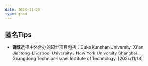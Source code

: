 ```yaml
---
date: 2024-11-20
type: grad
---
```


## 匿名Tips

- **谨慎**选择中外合办的硕士项目包括：Duke Kunshan University, Xi'an Jiaotong-Liverpool University，New York University Shanghai，Guangdong Technion-Israel Institute of Technology. [2024/11/18]
